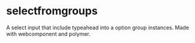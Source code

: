 # selectfromgroups
A select input that include typeahead into a option group instances. Made with webcomponent and polymer.
